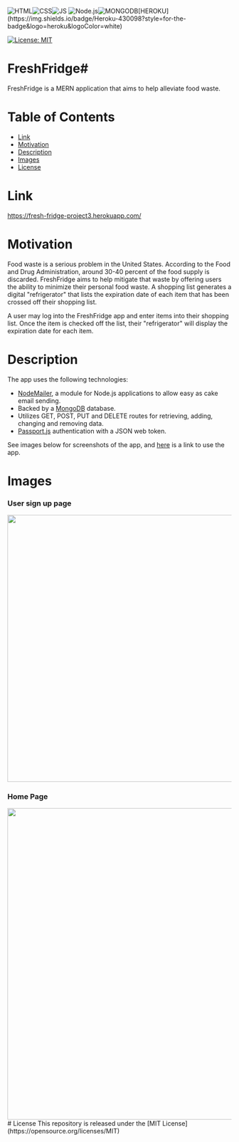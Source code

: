 ![HTML](https://img.shields.io/badge/HTML5-E34F26?style=for-the-badge&logo=html5&logoColor=white)![CSS](https://img.shields.io/badge/CSS3-1572B6?style=for-the-badge&logo=css3&logoColor=white)![JS](https://img.shields.io/badge/javascript%20-%23323330.svg?&style=for-the-badge&logo=javascript&logoColor=%23F7DF1E) ![Node.js](https://img.shields.io/badge/Node.js-43853D?style=for-the-badge&logo=node.js&logoColor=white)![MONGODB](https://img.shields.io/badge/MongoDB-4EA94B?style=for-the-badge&logo=mongodb&logoColor=white!)[HEROKU](https://img.shields.io/badge/Heroku-430098?style=for-the-badge&logo=heroku&logoColor=white)

[![License: MIT](https://img.shields.io/badge/License-MIT-yellow.svg)](https://opensource.org/licenses/MIT)
 # FreshFridge#

FreshFridge is a MERN application that aims to help alleviate food waste. 
# Table of Contents

* [Link](#Link)
* [Motivation](#Motivation)
* [Description](#Description)
* [Images](#Images)
* [License](#License)

# Link
https://fresh-fridge-project3.herokuapp.com/

# Motivation

Food waste is a serious problem in the United States. According to the Food and Drug Administration, around 30-40 percent of the food supply is discarded. FreshFridge aims to help mitigate that waste by offering users the ability to minimize their personal food waste. A shopping list generates a digital "refrigerator" that lists the expiration date of each item that has been crossed off their shopping list. 

A user may log into the FreshFridge app and enter items into their shopping list. Once the item is checked off the list, their "refrigerator" will display the expiration date for each item. 

# Description

The app uses the following technologies:
* [NodeMailer](https://nodemailer.com/about/), a module for Node.js applications to allow easy as cake email sending. 
* Backed by a [MongoDB](https://www.mongodb.com/) database. 
* Utilizes GET, POST, PUT and DELETE routes for retrieving, adding, changing and removing data.
* [Passport.js](http://www.passportjs.org/packages/passport-jwt/) authentication with a JSON web token. 

See images below for screenshots of the app, and [here](https://fresh-fridge-project3.herokuapp.com/) is a link to use the app.

# Images
 ### User sign up page
 <img src="/assets/login.png" width="850" height="600">
 
  ### Home Page
 <img src="/assets/home.png" width="850" height="700">
# License
This repository is released under the [MIT License](https://opensource.org/licenses/MIT)
